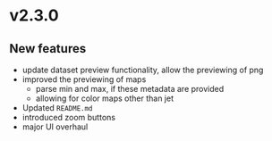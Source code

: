 # v2.3.0

## New features

- update dataset preview functionality, allow the previewing of png
- improved the previewing of maps
  - parse min and max, if these metadata are provided
  - allowing for color maps other than jet
- Updated `README.md`
- introduced zoom buttons
- major UI overhaul

